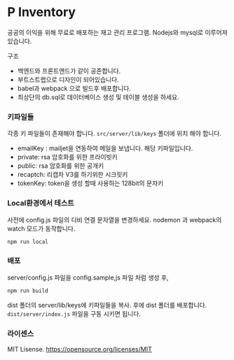 # P Inventory

공공의 이익을 위해 무료로 배포하는 재고 관리 프로그램.
Nodejs와 mysql로 이루어져 있습니다.

구조
 - 백엔드와 프론트앤드가 같이 공존합니다.
 - 부트스트랩으로 디자인이 되어있습니다.
 - babel과 webpack 으로 빌드후 배포합니다.
 - 최상단의 db.sql로 데이터베이스 생성 및 테이블 생성을 하세요.

### 키파일들
 각종 키 파일들이 존재해야 합니다.
 ``` src/server/lib/keys ``` 폴더에 위치 해야 합니다.
 - emailKey : mailjet을 연동하여 메일을 보냅니다. 해당 키파일입니다.
 - private: rsa 암호화를 위한 프라이빗키
 - public: rsa 암호화를 위한 공개키
 - recaptch: 리캡차 V3를 하기위한 시크릿키
 - tokenKey: token을 생성 할때 사용하는 128bit의 문자키

### Local환경에서 테스트
사전에 config.js 파일의 디비 연결 문자열을 변경하세요.
nodemon 과 webpack의 watch 모드가 동작합니다.
```sh
npm run local
```
 ### 배포
 server/config.js 파일을 config.sample,js 파일 처럼 생성 후,
 ```sh
npm run build
```
dist 폴더의 server/lib/keys에 키파일들을 복사.
후에 dist 폴더를 배포합니다.
``` dist/server/index.js``` 파일을 구동 시키면 됩니다.

### 라이센스
MIT Lisense. https://opensource.org/licenses/MIT
